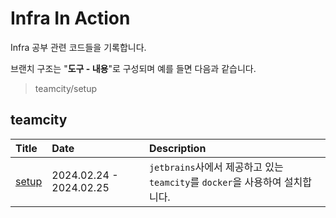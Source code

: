 # Infra In Action

Infra 공부 관련 코드들을 기록합니다.

브랜치 구조는 "**도구 - 내용**"로 구성되며 예를 들면 다음과 같습니다.

> teamcity/setup

## teamcity

| Title                                                                      | Date                    | Description                                              |
|:---------------------------------------------------------------------------|:------------------------|:---------------------------------------------------------|
| [setup](https://github.com/KIMSEI1124/infra_in_action/tree/teamcity/setup) | 2024.02.24 - 2024.02.25 | `jetbrains`사에서 제공하고 있는 `teamcity`를 `docker`을 사용하여 설치합니다. | 